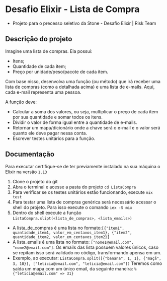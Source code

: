 # Desafio Elixir - Lista de Compra

* Projeto para o precesso seletivo da Stone - Desafio Elixir | Risk Team

## Descrição do projeto
Imagine uma lista de compras. Ela possui:
* Itens;
* Quantidade de cada item;
* Preço por unidade/peso/pacote de cada item.

Com base nisso, desenvolva uma função (ou método) que irá receber uma lista de compras
(como a detalhada acima) e uma lista de e-mails. Aqui, cada e-mail representa uma pessoa.

A função deve:
 * Calcular a soma dos valores, ou seja, multiplicar o preço de cada item por sua
quantidade e somar todos os itens.
 * Dividir o valor de forma igual entre a quantidade de e-mails.
 * Retornar um mapa/dicionário onde a chave será o e-mail e o valor será quanto ele
deve pagar nessa conta.
 * Escrever testes unitários para a função.

## Documentação 

Para executar certifique-se de ter previamente instalado na sua máquina o Elixir na versão `1.13`

1. Clone o projeto do git
2. Abra o terminal e acesse a pasta do projeto `cd ListaCompra`
3. Para verificar se os testes unitários estão funcionando, execute `mix test`
4. Para testar uma lista de compras genérica será necessário acessar o shell do projeto. Para isso execute o comando `iex -S mix`
5. Dentro do shell execute a função `ListaCompra.slipt(<lista_de_compras>, <lista_emails>)` 
* A lista_de_compras é uma lista no formato:`[{"item1", quantidade_item1, valor_em_centavos_item1}, {"item2", quantidade_item2, valor_em_centavos_item2}]`
 * A lista_emails é uma lista no formato: `["nome1@email.com", "nome2@email.com"]`. Os emails das lista possuem valores únicos, caso se repitam isso será validado no código, transformando apensa em um. 
 * Exemplo, ao executar: 
     `ListaCompra.split([{"banana", 1, 1}, {"maçã", 3, 10}], ["leticia@email.com", "leticia@email.com"])` 
     Teremos como saída um mapa com um único email, da seguinte maneira:
     `%{"leticia@email.com" => 31}`



